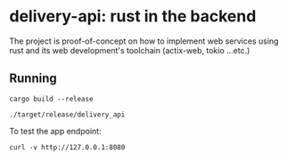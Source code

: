 # delivery-api: rust in the backend

The project is proof-of-concept on how to implement web services using rust and its web development's toolchain (actix-web, tokio ...etc.)

## Running

```shell
cargo build --release

./target/release/delivery_api 
```
To test the app endpoint:

```shell
curl -v http://127.0.0.1:8080
```
